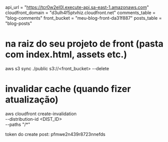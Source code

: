 api_url = "https://tcr0w2el0l.execute-api.sa-east-1.amazonaws.com"
cloudfront_domain = "d3ulh4f5ptvhiz.cloudfront.net"
comments_table = "blog-comments"
front_bucket = "meu-blog-front-da31f887"
posts_table = "blog-posts"

# na raiz do seu projeto de front (pasta com index.html, assets etc.)
aws s3 sync ./public s3://<front_bucket> --delete

# invalidar cache (quando fizer atualização)
aws cloudfront create-invalidation \
  --distribution-id <DIST_ID> \
  --paths "/*"


token do create post: pfmwe2n439r8723nnefds